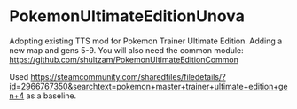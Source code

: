 # PokemonUltimateEditionUnova
Adopting existing TTS mod for Pokemon Trainer Ultimate Edition. Adding a new map and gens 5-9. You will also need the common module: 
https://github.com/shultzam/PokemonUltimateEditionCommon  

Used https://steamcommunity.com/sharedfiles/filedetails/?id=2966767350&searchtext=pokemon+master+trainer+ultimate+edition+gen+4 as a baseline.
